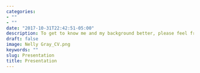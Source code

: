 ```yaml
---
categories:
- ""
- ""
date: "2017-10-31T22:42:51-05:00"
description: To get to know me and my background better, please feel free to take a look at my resume!
draft: false
image: Nelly Gray_CV.png
keywords: ""
slug: Presentation
title: Presentation
---
```

